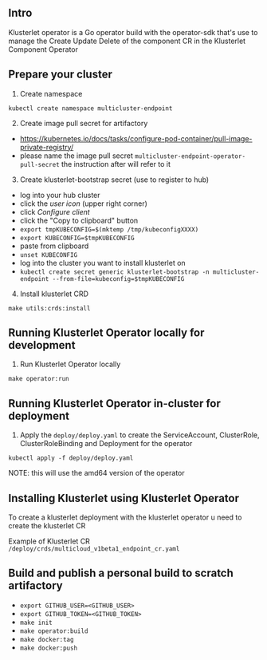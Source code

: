 ## Intro 
Klusterlet operator is a Go operator build with the operator-sdk that's use to manage the Create Update Delete of the component CR in the Klusterlet Component Operator 

## Prepare your cluster 
1. Create namespace
```
kubectl create namespace multicluster-endpoint
```

2. Create image pull secret for artifactory
- https://kubernetes.io/docs/tasks/configure-pod-container/pull-image-private-registry/
- please name the image pull secret `multicluster-endpoint-operator-pull-secret` the instruction after will refer to it


3. Create klusterlet-bootstrap secret (use to register to hub)
- log into your hub cluster 
- click the *user icon* (upper right corner)
- click *Configure client*
- click the "Copy to clipboard" button
- `export tmpKUBECONFIG=$(mktemp /tmp/kubeconfigXXXX)`
- `export KUBECONFIG=$tmpKUBECONFIG`
- paste from clipboard
- `unset KUBECONFIG`
- log into the cluster you want to install klusterlet on
- `kubectl create secret generic klusterlet-bootstrap -n multicluster-endpoint --from-file=kubeconfig=$tmpKUBECONFIG`

4. Install klusterlet CRD
```
make utils:crds:install
```

## Running Klusterlet Operator locally for development
1. Run Klusterlet Operator locally
```
make operator:run
```

## Running Klusterlet Operator in-cluster for deployment
1. Apply the `deploy/deploy.yaml` to create the ServiceAccount, ClusterRole, ClusterRoleBinding and Deployment for the operator
```
kubectl apply -f deploy/deploy.yaml
```
NOTE: this will use the amd64 version of the operator

## Installing Klusterlet using Klusterlet Operator 
To create a klusterlet deployment with the klusterlet operator u need to create the klusterlet CR

Example of Klusterlet CR `/deploy/crds/multicloud_v1beta1_endpoint_cr.yaml`

## Build and publish a personal build to scratch artifactory
- `export GITHUB_USER=<GITHUB_USER>`
- `export GITHUB_TOKEN=<GITHUB_TOKEN>`
- `make init`
- `make operator:build`
- `make docker:tag`
- `make docker:push`

